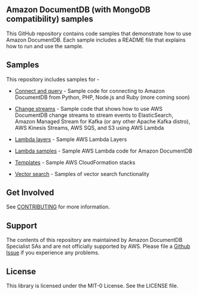 
## Amazon DocumentDB (with MongoDB compatibility) samples

This GitHub repository contains code samples that demonstrate how to use Amazon DocumentDB. Each sample includes a README file that explains how to run and use the sample.
  
## Samples

This repository includes samples for - 

- [Connect and query](https://github.com/aws-samples/amazon-documentdb-samples/tree/master/samples/connect-and-query) - Sample code for connecting to Amazon DocumentDB from Python, PHP, Node.js and Ruby (more coming soon)

- [Change streams](https://github.com/aws-samples/amazon-documentdb-samples/tree/master/samples/change-streams) - Sample code that shows how to use AWS DocumentDB change streams to stream events to ElasticSearch, Amazon Managed Stream for Kafka (or any other Apache Kafka distro), AWS Kinesis Streams, AWS SQS, and S3 using AWS Lambda

- [Lambda layers](https://github.com/aws-samples/amazon-documentdb-samples/tree/master/lambda-layers) - Sample AWS Lambda Layers

- [Lambda samples](https://github.com/aws-samples/amazon-documentdb-samples/tree/master/lambda-samples) - Sample AWS Lambda code for Amazon DocumentDB

- [Templates](https://github.com/aws-samples/amazon-documentdb-samples/tree/master/samples/templates) - Sample AWS CloudFormation stacks

- [Vector search](https://github.com/aws-samples/amazon-documentdb-samples/tree/master/samples/vector-search) - Samples of vector search functionality

## Get Involved

See [CONTRIBUTING](CONTRIBUTING.md#security-issue-notifications) for more information.

## Support

The contents of this repository are maintained by Amazon DocumentDB Specialist SAs and are not officially supported by AWS. Please file a [Github Issue](https://github.com/aws-samples/amazon-documentdb-samples/issues) if you experience any problems.

## License

This library is licensed under the MIT-0 License. See the LICENSE file.
